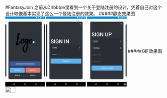 #FantasyJoin
之前从Dribbble里看到一个关于登陆注册的设计，凭着自己对这个设计映像基本实现了这么一个登陆注册的效果。
#####静态效果图
<img src="/screenshots/main.png" width = "25%" height = "25%" align=center />
<img src="/screenshots/sign_in.png" width = "25%" height = "25%" align=center />
<img src="/screenshots/sign_up.png" width = "25%" height = "25%" align=center />
#####GIF效果图
<img src="/screenshots/fantasy_join.gif" width = "25%" height = "25%" align=center />
